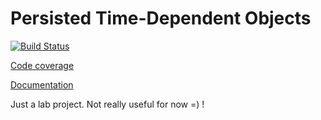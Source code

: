 # Persisted Time-Dependent Objects

[![Build Status](https://travis-ci.org/GillesRasigade/ptdo.svg?branch=master)](https://travis-ci.org/billou-fr/ptdo)

[Code coverage](https://rawgit.com/GillesRasigade/ptdo/master/docs/coverage.html)

[Documentation](http://rawgit.com/GillesRasigade/ptdo/master/docs/)

Just a lab project. Not really useful for now =) !
